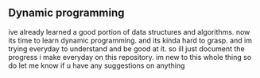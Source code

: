 Dynamic programming
-------------------
ive already learned a good portion of data structures and algorithms. now its time to learn dynamic programming. and its kinda hard to grasp. and im trying everyday to understand and be good at it. so ill just document the progress i make everyday on this repository. im new to this whole thing so do let me know if u have any suggestions on anything 
